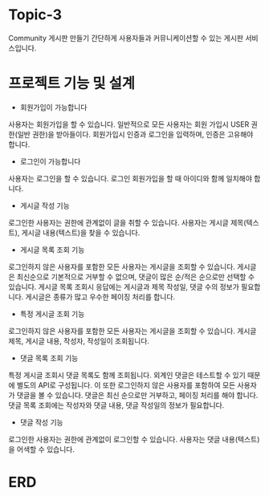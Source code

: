 # Topic-3
Community
 게시판 만들기
간단하게 사용자들과 커뮤니케이션할 수 있는 게시판 서비스입니다.

# 프로젝트 기능 및 설계
- 회원가입이 가능합니다

사용자는 회원가입을 할 수 있습니다. 일반적으로 모든 사용자는 회원 가입시 USER 권한(일반 권한)을 받아들이다.
회원가입시 인증과 로그인을 입력하며, 인증은 고유해야 합니다.
- 로그인이 가능합니다

사용자는 로그인을 할 수 있습니다. 로그인 회원가입을 할 때 아이디와 함께 일치해야 합니다.
- 게시글 작성 기능

로그인한 사용자는 권한에 관계없이 글을 취할 수 있습니다.
사용자는 게시글 제목(텍스트), 게시글 내용(텍스트)을 찾을 수 있습니다.
- 게시글 목록 조회 기능

로그인하지 않은 사용자를 포함한 모든 사용자는 게시글을 조회할 수 있습니다.
게시글은 최신순으로 기본적으로 거부할 수 없으며, 댓글이 많은 순/적은 순으로만 선택할 수 있습니다.
게시글 목록 조회시 응답에는 게시글과 제목 작성일, 댓글 수의 정보가 필요합니다.
게시글은 종류가 많고 우수한 페이징 처리를 합니다.
- 특정 게시글 조회 기능

로그인하지 않은 사용자를 포함한 모든 사용자는 게시글을 조회할 수 있습니다.
게시글 제목, 게시글 내용, 작성자, 작성일이 조회됩니다.
- 댓글 목록 조회 기능

특정 게시글 조회시 댓글 목록도 함께 조회됩니다. 외계인 댓글은 테스트할 수 있기 때문에 별도의 API로 구성됩니다. 이 또한 로그인하지 않은 사용자를 포함하여 모든 사용자가 댓글을 볼 수 있습니다.
댓글은 최신 순으로만 거부하고, 페이징 처리를 해야 합니다.
댓글 목록 조회에는 작성자와 댓글 내용, 댓글 작성일의 정보가 필요합니다.
- 댓글 작성 기능

로그인한 사용자는 권한에 관계없이 로그인할 수 있습니다.
사용자는 댓글 내용(텍스트)을 어색할 수 있습니다.

# ERD
